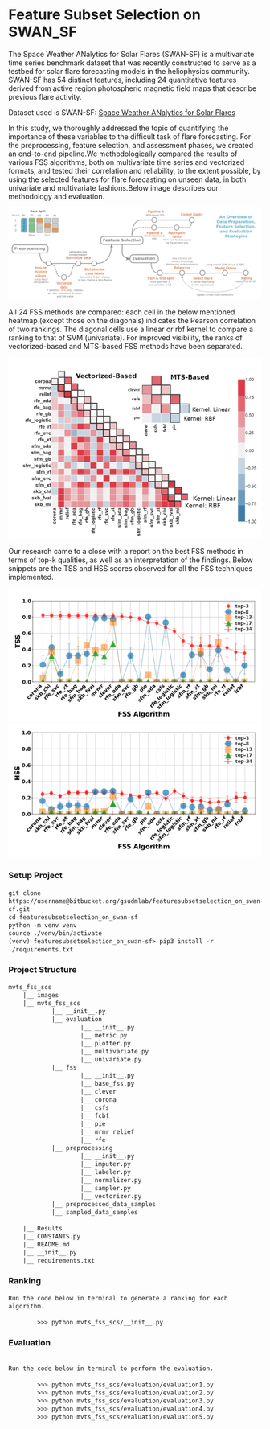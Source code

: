 # Feature Subset Selection on SWAN_SF

The Space Weather ANalytics for Solar Flares (SWAN-SF) is a multivariate time series benchmark dataset that was recently constructed to serve as a testbed for solar flare forecasting models in the heliophysics community. SWAN-SF has 54 distinct features, including 24 quantitative features derived from active region photospheric magnetic field maps that describe previous flare activity.

Dataset used is SWAN-SF: [Space Weather ANalytics for Solar Flares](https://dataverse.harvard.edu/dataset.xhtml?persistentId=doi:10.7910/DVN/EBCFKM)

In this study, we thoroughly addressed the topic of quantifying the importance of these variables to the difficult task of flare forecasting. For the preprocessing, feature selection, and assessment phases, we created an end-to-end pipeline.We methodologically compared the results of various FSS algorithms, both on multivariate time series and vectorized formats, and tested their correlation and reliability, to the extent possible, by using the selected features for flare forecasting on unseen data, in both univariate and multivariate fashions.Below image describes our methodology and evaluation.

![Methodology](/images/methodology.jpg)

All 24 FSS methods are compared: each cell in the below mentioned heatmap (except those on the diagonals) indicates the Pearson correlation of two rankings. The diagonal cells use a linear or rbf kernel to compare a ranking to that of SVM (univariate). For improved visibility, the ranks of vectorized-based and MTS-based FSS methods have been separated.

![heatmap](/images/heatmap.PNG)

Our research came to a close with a report on the best FSS methods in terms of top-k qualities, as well as an interpretation of the findings. Below snippets are the TSS and HSS scores observed for all the FSS techniques implemented.

![Tss rbf](images/Tss.PNG) ![Hss rbf](images/hss.PNG)


### Setup Project

```
git clone https://username@bitbucket.org/gsudmlab/featuresubsetselection_on_swan-sf.git
cd featuresubsetselection_on_swan-sf
python -m venv venv
source ./venv/bin/activate
(venv) featuresubsetselection_on_swan-sf> pip3 install -r ./requirements.txt

```

### Project Structure

```
mvts_fss_scs
    |__ images
    |__ mvts_fss_scs
            |__ __init__.py
            |__ evaluation
                    |__ __init__.py
                    |__ metric.py
                    |__ plotter.py
                    |__ multivariate.py
                    |__ univariate.py
            |__ fss
                    |__ __init__.py
                    |__ base_fss.py
                    |__ clever
                    |__ corona
                    |__ csfs
                    |__ fcbf
                    |__ pie
                    |__ mrmr_relief
                    |__ rfe
            |__ preprocessing
                    |__ __init__.py
                    |__ imputer.py
                    |__ labeler.py
                    |__ normalizer.py
                    |__ sampler.py
                    |__ vectorizer.py
            |__ preprocessed_data_samples
            |__ sampled_data_samples

    |__ Results
    |__ CONSTANTS.py
    |__ README.md
    |__ __init__.py
    |__ requirements.txt
```
### Ranking

```
Run the code below in terminal to generate a ranking for each algorithm.

        >>> python mvts_fss_scs/__init__.py

```

### Evaluation

```

Run the code below in terminal to perform the evaluation.

        >>> python mvts_fss_scs/evaluation/evaluation1.py
        >>> python mvts_fss_scs/evaluation/evaluation2.py
        >>> python mvts_fss_scs/evaluation/evaluation3.py
        >>> python mvts_fss_scs/evaluation/evaluation4.py
        >>> python mvts_fss_scs/evaluation/evaluation5.py
        

```